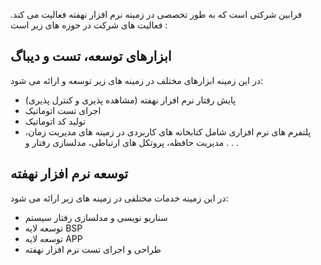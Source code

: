 فرابین شرکتی است که به طور تخصصی در زمینه نرم افزار نهفته فعالیت می کند.
فعالیت های شرکت در حوزه های زیر است : 
## ابزارهای توسعه، تست و دیباگ
در این زمینه ابزارهای مختلف در زمینه های زیر توسعه و ارائه می شود:
- پایش رفتار نرم افزار نهفته (مشاهده پذیری و کنترل پذیری)
- اجرای تست اتوماتیک
- تولید کد اتوماتیک
- پلتفرم های نرم افزاری شامل کتابخانه های کاربردی در زمینه های مدیریت زمان، مدیریت حافظه، پروتکل های ارتباطی، مدلسازی رفتار و . . .
## توسعه نرم افزار نهفته
در این زمینه خدمات مختلفی در زمینه های زیر ارائه می شود:
- سناریو نویسی و مدلسازی رفتار سیستم
- توسعه لایه BSP
- توسعه لایه APP
- طراحی و اجرای تست نرم افزار نهفته

<!--
**faraabin/faraabin** is a ✨ _special_ ✨ repository because its `README.md` (this file) appears on your GitHub profile.

Here are some ideas to get you started:

- 🔭 I’m currently working on ...
- 🌱 I’m currently learning ...
- 👯 I’m looking to collaborate on ...
- 🤔 I’m looking for help with ...
- 💬 Ask me about ...
- 📫 How to reach me: ...
- 😄 Pronouns: ...
- ⚡ Fun fact: ...
-->

